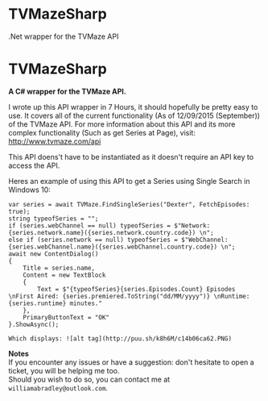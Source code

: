# TVMazeSharp
.Net wrapper for the TVMaze API

TVMazeSharp
=========

**A C# wrapper for the TVMaze API.**

I wrote up this API wrapper in 7 Hours, it should hopefully be pretty easy to use. It covers all of the current functionality (As of 12/09/2015 (September)) of the TVMaze API.
For more information about this API and its more complex functionality (Such as get Series at Page), visit: http://www.tvmaze.com/api

This API doens't have to be instantiated as it doesn't require an API key to access the API.

Heres an example of using this API to get a Series using Single Search in Windows 10:

    var series = await TVMaze.FindSingleSeries("Dexter", FetchEpisodes: true);
    string typeofSeries = "";
    if (series.webChannel == null) typeofSeries = $"Network: {series.network.name}({series.network.country.code}) \n";
    else if (series.network == null) typeofSeries = $"WebChannel: {series.webChannel.name}({series.webChannel.country.code}) \n";
    await new ContentDialog()
    {
        Title = series.name,
        Content = new TextBlock
        {
            Text = $"{typeofSeries}{series.Episodes.Count} Episodes \nFirst Aired: {series.premiered.ToString("dd/MM/yyyy")} \nRuntime: {series.runtime} minutes."
        },
        PrimaryButtonText = "OK"
    }.ShowAsync();
    
    Which displays: ![alt tag](http://puu.sh/k8h6M/c14b06ca62.PNG)

**Notes**  
If you encounter any issues or have a suggestion: don't hesitate to open a ticket, you will be helping me too.  
Should you wish to do so, you can contact me at `williamabradley@outlook.com`.
